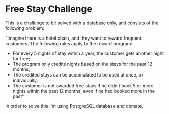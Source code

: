 Free Stay Challenge
===

This is a challenge to be solved with a database only, and consists of the following problem:

"Imagine there is a hotel chain, and they want to reward frequent customers. The following rules apply to the reward program:
- For every 5 nights of stay within a year, the customer gets another night for free;
- The program only credits nights based on the stays for the past 12 months;
- The credited stays can be accumulated to be used at once, or individually;
- The customer is not awarded free stays if he didn't book 5 or more nights within the past 12 months, even if he had booked more in the past"

In order to solve this I'm using PostgreSQL database and dbmate.
